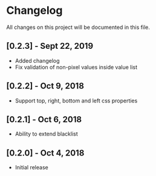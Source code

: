 # Changelog

All changes on this project will be documented in this file.

## [0.2.3] - Sept 22, 2019

- Added changelog
- Fix validation of non-pixel values inside value list

## [0.2.2] - Oct 9, 2018

- Support top, right, bottom and left css properties

## [0.2.1] - Oct 6, 2018

- Ability to extend blacklist

## [0.2.0] - Oct 4, 2018

- Initial release
